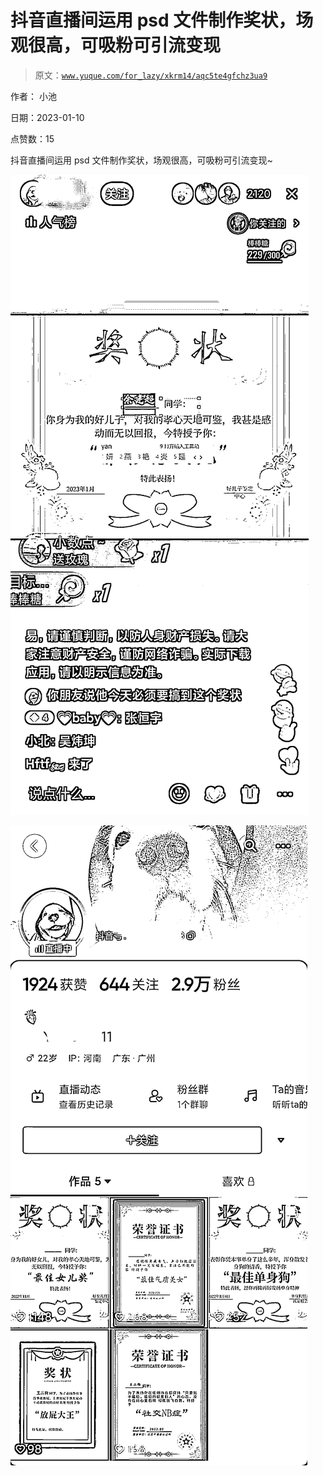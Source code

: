 # 抖音直播间运用 psd 文件制作奖状，场观很高，可吸粉可引流变现

> 原文：[`www.yuque.com/for_lazy/xkrm14/aqc5te4gfchz3ua9`](https://www.yuque.com/for_lazy/xkrm14/aqc5te4gfchz3ua9)



作者： 小池 

日期：2023-01-10 

点赞数：15 

抖音直播间运用 psd 文件制作奖状，场观很高，可吸粉可引流变现~ 

![](img/e751318c58c45b851e2685fa3ce5e232.png) 

![](img/616499e1179ded459a33f050046c6b85.png) 

